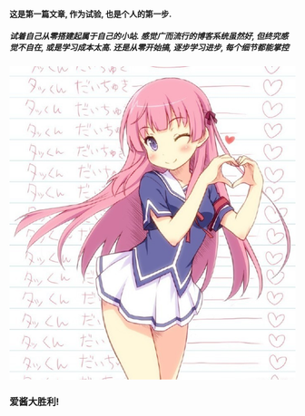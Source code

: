#### 这是第一篇文章, 作为试验, 也是个人的第一步.
##### 试着自己从零搭建起属于自己的小站. 感觉广而流行的博客系统虽然好, 但终究感觉不自在, 或是学习成本太高. 还是从零开始搞, 逐步学习进步, 每个细节都能掌控
![随意放张图](../images/aijiang.jpg)

### 爱酱大胜利!